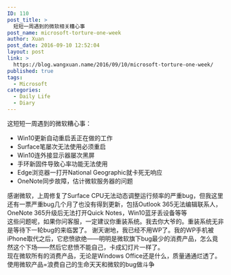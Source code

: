```yaml
---
ID: 110
post_title: >
  短短一周遇到的微软相关糟心事
post_name: microsoft-torture-one-week
author: Xuan
post_date: 2016-09-10 12:52:04
layout: post
link: >
  https://blog.wangxuan.name/2016/09/10/microsoft-torture-one-week/
published: true
tags:
  - Microsoft
categories:
  - Daily Life
  - Diary
---
```

这短短一周遇到的微软糟心事：

- Win10更新自动重启丢正在做的工作
- Surface笔屡次无法使用必须重启
- Win10连外接显示器屡次黑屏
- 手环新固件导致心率功能无法使用
- Edge浏览器一打开National Geographic就卡死无响应
- OneNote同步故障，估计微软服务器的问题

感谢微软，上周修复了Surface CPU无法动态调整运行频率的严重bug，但我这里还有一票严重bug几个月了也没有得到更新，包括Outlook 365无法编辑联系人，OneNote 365升级后无法打开Quick Notes，Win10蓝牙丢设备等等  
这些问题呢，如果你问客服，一定建议你重装系统。我去你大爷的。重装系统无非是等待下一轮bug的来临罢了。
谢天谢地，我已经不用WP了。我的WP手机被iPhone取代之后，它悲愤欲绝——明明是微软旗下bug最少的消费产品，怎么竟然这个下场——然后它悲愤不能自己，卡成幻灯片一样了。  
现在微软所有的消费产品，无论是Windows Office还是什么，质量通通烂透了。  
使用微软产品=浪费自己的生命天天和微软的bug做斗争